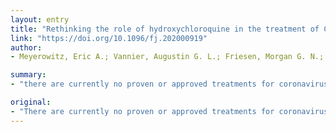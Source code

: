 ```yaml
---
layout: entry
title: "Rethinking the role of hydroxychloroquine in the treatment of COVID-19"
link: "https://doi.org/10.1096/fj.202000919"
author:
- Meyerowitz, Eric A.; Vannier, Augustin G. L.; Friesen, Morgan G. N.; Schoenfeld, Sara; Gelfand, Jeffrey A.; Callahan, Michael V.; Kim, Arthur Y.; Reeves, Patrick M.; Poznansky, Mark C.

summary:
- "there are currently no proven or approved treatments for coronavirus disease 2019 (COVID-19) Early anecdotal reports and limited??in vitro data led to the significant uptake of hydroxychloroquine (HCQ) and to lesser extent chloroquin (CQ) for many patients with this disease. There is no high-quality clinical data showing a clear benefit of these agents for this disease, he says."

original:
- "There are currently no proven or approved treatments for coronavirus disease 2019 (COVID-19). Early anecdotal reports and limited??in vitro data led to the significant uptake of hydroxychloroquine (HCQ), and to lesser extent chloroquine (CQ), for many patients with this disease. As an increasing number of patients with COVID-19 are treated with these agents and more evidence accumulates, there continues to be no high-quality clinical data showing a clear benefit of these agents for this disease. Moreover, these agents have the potential to cause harm, including a broad range of adverse events including serious cardiac??side effects when combined with other agents. In addition, the known and potent immunomodulatory effects of these agents which support their use in the treatment of auto-immune conditions, and provided a component in the original rationale for their use in??patients with COVID-19, may, in fact, undermine their utility in the context of the treatment of this respiratory viral infection. Specifically, the impact of HCQ on cytokine production and suppression of antigen presentation may have immunologic consequences that hamper innate and adaptive antiviral immune responses for patients with COVID-19. Similarly, the reported in vitro inhibition of viral proliferation is largely derived from the blockade of viral fusion that initiates infection rather than the direct inhibition of viral replication as seen with nucleoside/tide analogs in other viral infections. Given these facts and the growing uncertainty about these agents for the treatment of COVID-19, it is clear that at the very least thoughtful planning and data collection from randomized clinical trials are needed to understand what if any role these agents may have in this disease. In this article, we review the datasets that support or??detract from the use of these agents??for the treatment of COVID-19 and render a data informed opinion that they should only be used with caution and in the context of carefully thought out clinical trials, or on a case-by-case basis after rigorous consideration of the risks and benefits of this therapeutic approach."
---
```


